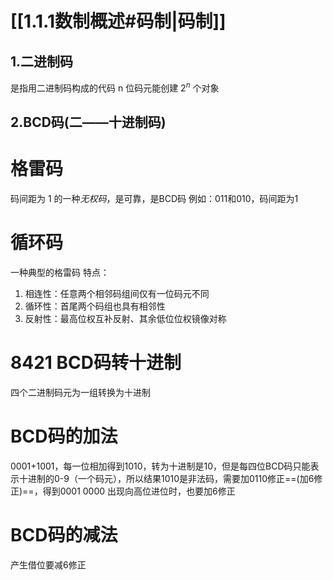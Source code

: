 # [[1.1.1数制概述#码制|码制]] 
## 1.二进制码
是指用二进制码构成的代码
n 位码元能创建 $2^n$ 个对象 

## 2.BCD码(二——十进制码)
# 格雷码
码间距为 1 的一种*无权码*，是可靠，是BCD码
例如：011和010，码间距为1

# 循环码
一种典型的格雷码
特点：
1. 相连性：任意两个相邻码组间仅有一位码元不同
2. 循环性：首尾两个码组也具有相邻性
3. 反射性：最高位权互补反射、其余低位位权镜像对称 

# 8421 BCD码转十进制
四个二进制码元为一组转换为十进制

# BCD码的加法
0001+1001，每一位相加得到1010，转为十进制是10，但是每四位BCD码只能表示十进制的0-9（一个码元），所以结果1010是非法码，需要加0110修正==(加6修正)==，得到0001 0000
出现向高位进位时，也要加6修正

# BCD码的减法
产生借位要减6修正